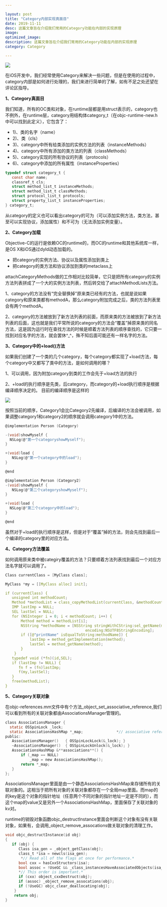 ```yaml
---

layout: post
title: "Category内部实现真面目"
date: 2019-11-11
desc: 这篇文章旨在介绍我们常用的Category功能在内部的实现原理
image: 
optimized_image: 
description: 这篇文章旨在介绍我们常用的Category功能在内部的实现原理
category: Category

---
```


![](../../../../assets/TitleImg/how-to-start.png)

在iOS开发中，我们经常使用Category来解决一些问题，但是在使用的过程中，category内部是如何进行处理的，我们来进行简单的了解，如有不足之处还望在评论区指导。

**1、Category真面目**

我们知道，所有的OC类和对象，在runtime层都是用struct表示的，category也不例外，在runtime层，category用结构体category_t（在objc-runtime-new.h中可以找到此定义），它包含了：

- 1)、类的名字（name）
- 2)、类（cls）
- 3)、category中所有给类添加的实例方法的列表（instanceMethods）
- 4)、category中所有添加的类方法的列表（classMethods）
- 5)、category实现的所有协议的列表（protocols）
- 6)、category中添加的所有属性（instanceProperties）

```c
typedef struct category_t {
   const char name;
   classref_t cls;
   struct method_list_t instanceMethods;
   struct method_list_t classMethods;
   struct protocol_list_t protocols;
   struct property_list_t instanceProperties;
} category_t;
```

从category的定义也可以看出category的可为（可以添加实例方法，类方法，甚至可以实现协议，添加属性）和不可为（无法添加实例变量）。

**2、Category加载**

Objective-C的运行是依赖OC的runtime的，而OC的runtime和其他系统库一样，是OS X和iOS通过dyld动态加载的。

- 把category的实例方法、协议以及属性添加到类上
- 把category的类方法和协议添加到类的metaclass上

attachCategoryMethods做的工作相对比较简单，它只是把所有category的实例方法列表拼成了一个大的实例方法列表，然后转交给了attachMethodLists方法。

1、category的方法没有“完全替换掉”原来类已经有的方法，也就是说如果category和原来类都有methodA，那么category附加完成之后，类的方法列表里会有两个methodA。

2、category的方法被放到了新方法列表的前面，而原来类的方法被放到了新方法列表的后面，这也就是我们平常所说的category的方法会“覆盖”掉原来类的同名方法，这是因为运行时在查找方法的时候是顺着方法列表的顺序查找的，它只要一找到对应名字的方法，就会罢休^_^，殊不知后面可能还有一样名字的方法。

**3、Category中的+load()方法**

如果我们创建了一个类的几个category，每个category都实现了+load方法，每个category中又都写了类中的方法，是如何调用的哪？

1、可以调用，因为附加category到类的工作会先于+load方法的执行 

2、+load的执行顺序是先类，后category，而category的+load执行顺序是根据编译顺序决定的。 目前的编译顺序是这样的

![](../../../../assets/runtime/category_compile.png)

按照当前的顺序，Category1会比Category2先编译，后编译的方法会被调用，如果调整category1和category2的顺序就会调用category1中的方法。

```c
@implementation Person (Category)

-(void)showMyself {
  NSLog(@"第一个categoryshowMyself");
}

+(void)load {
   NSLog(@"第一个category中的load");
}

@end

@implementation Person (Category2)
-(void)showMyself {
   NSLog(@"第二个categoryshowMyself");
}

+(void)load {
  NSLog(@"第二个category中的load");
}

@end
```

虽然对于+load的执行顺序是这样，但是对于“覆盖”掉的方法，则会先找到最后一个编译的category里的对应方法。

**4、Category方法覆盖**

如何调用原来类中被categiry覆盖的方法？只要顺着方法列表找到最后一个对应方法名字就可以调用了。

```c
Class currentClass = [MyClass class];

MyClass *my = [[MyClass alloc] init];

if (currentClass) {
   unsigned int methodCount;
   Method *methodList = class_copyMethodList(currentClass, &methodCount);
   IMP lastImp = NULL;
   SEL lastSel = NULL;
   for (NSInteger i = 0; i < methodCount; i++) {
       Method method = methodList[i];
       NSString *methodName = [NSString stringWithCString:sel_getName(method_getName(method)) 
       								encoding:NSUTF8StringEncoding];
       if ([@"printName" isEqualToString:methodName]) {
           lastImp = method_getImplementation(method);
           lastSel = method_getName(method);
       }
    }
   typedef void (*fn)(id,SEL);
   if (lastImp != NULL) {
   	  fn f = (fn)lastImp;
      f(my,lastSel);
   }
   free(methodList);
}   
```

**5、Category关联对象**

在objc-references.mm文件中有个方法_object_set_associative_reference,我们可以看到所有的关联对象都由AssociationsManager管理的。

```c
class AssociationsManager {
  static OSSpinLock _lock;
  static AssociationsHashMap *_map;               *// associative references:  object pointer -> PtrPtrHashMap.*
public:
   AssociationsManager()   { OSSpinLockLock(&_lock); }
   ~AssociationsManager()  { OSSpinLockUnlock(&_lock); }
   AssociationsHashMap &**associations**() {
       if (_map == NULL)
           _map = new AssociationsHashMap();
       return *_map;
   }
};
```

AssociationsManager里面是由一个静态AssociationsHashMap来存储所有的关联对象的。这相当于把所有对象的关联对象都存在一个全局map里面。而map的的key是这个对象的指针地址（任意两个不同对象的指针地址一定是不同的），而这个map的value又是另外一个AssociationsHashMap，里面保存了关联对象的kv对。

runtime的销毁对象函数objc_destructInstance里面会判断这个对象有没有关联对象，如果有，会调用_object_remove_assocations做关联对象的清理工作。

```c
void objc_destructInstance(id obj) 
{
   if (obj) {
      Class isa_gen = _object_getClass(obj);
      class_t *isa = newcls(isa_gen);
       *// Read all of the flags at once for performance.*
      bool cxx = hasCxxStructors(isa);
      bool assoc = !UseGC && _class_instancesHaveAssociatedObjects(isa_gen);
      *// This order is important.*
      if (cxx) object_cxxDestruct(obj);
      if (assoc) _object_remove_assocations(obj);
      if (!UseGC) objc_clear_deallocating(obj);
    }
    return obj;
}
```